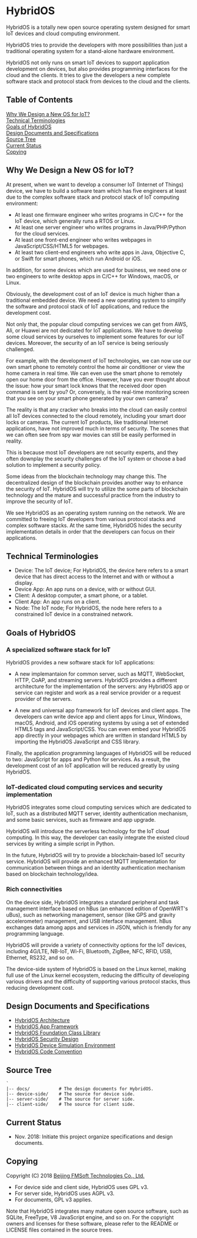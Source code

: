 # HybridOS

HybridOS is a totally new open source operating system designed for smart IoT devices
and cloud computing environment.

HybridOS tries to provide the developers with more possibilities than just a
traditional operating system for a stand-alone hardware environment.

HybridOS not only runs on smart IoT devices to support application development
on devices, but also provides programming interfaces for the cloud and the clients.
It tries to give the developers a new complete software stack and protocol stack 
from devices to the cloud and the clients.

## Table of Contents

[Why We Design a New OS for IoT?](#why-we-design-a-new-os-for-iot)  
[Technical Terminologies](#technical-terminologies)  
[Goals of HybridOS](#goals-of-hybridos)  
[Design Documents and Specifications](#design-documents-and-specifications)  
[Source Tree](#source-tree)  
[Current Status](#current-status)  
[Copying](#copying)  

## Why We Design a New OS for IoT?

At present, when we want to develop a consumer IoT (Internet of Things) device, 
we have to build a software team which has five engineers at least due to 
the complex software stack and protocol stack of IoT computing environment:

* At least one firmware engineer who writes programs in C/C++ for the IoT device, which
  generally runs a RTOS or Linux.
* At least one server engineer who writes programs in Java/PHP/Python for the cloud services.
* At least one front-end engineer who writes webpages in JavaScript/CSS/HTML5 for webpages.
* At least two client-end engineers who write apps in Java, Objective C, or Swift
  for smart phones, which run Android or iOS.

In addition, for some devices which are used for business, we need one or two engineers
to write desktop apps in C/C++ for Windows, macOS, or Linux.

Obviously, the development cost of an IoT device is much higher than a traditional 
embedded device. We need a new operating system to simplify the software and protocol
stack of IoT applications, and reduce the development cost.

Not only that, the popular cloud computing services we can get from AWS, Ali, or Huawei
are not dedicated for IoT applications. We have to develop some cloud services by ourselves
to implement some features for our IoT devices. Moreover, the security of an IoT service 
is being seriously challenged.

For example, with the development of IoT technologies, we can now use our
own smart phone to remotely control the home air conditioner or view the
home camera in real time.  We can even use the smart phone to remotely open
our home door from the office. However, have you ever thought about the issue:
how your smart lock knows that the received door open command is sent by you?
Or, conversely, is the real-time monitoring screen that you see on your smart
phone generated by your own camera?

The reality is that any cracker who breaks into the cloud can easily control 
all IoT devices connected to the cloud remotely, including your smart door locks or
cameras. The current IoT products, like traditional Internet applications, have not 
improved much in terms of security. The scenes that we can often see from spy war 
movies can still be easily performed in reality.

This is because most IoT developers are not security experts, and they often
downplay the security challenges of the IoT system or choose a bad solution
to implement a security policy.

Some ideas from the blockchain technology may change this. The decentralized 
design of the blockchain provides another way to enhance the security of IoT.
HybridOS will try to utilize the some parts of blockchain technology and
the mature and successful practice from the industry to improve the security
of IoT.

We see HybridOS as an operating system running on the network. We are committed
to freeing IoT developers from various protocol stacks and complex software
stacks. At the same time, HybridOS hides the security implementation details
in order that the developers can focus on their applications.

## Technical Terminologies

* Device: The IoT device; For HybridOS, the device here refers to a smart
  device that has direct access to the Internet and with or without a display.
* Device App: An app runs on a device, with or without GUI.
* Client: A desktop computer, a smart phone, or a tablet.
* Client App: An app runs on a client.
* Node: The IoT node; For HybridOS, the node here refers to a constrained IoT
  device in a constrained network.

## Goals of HybridOS

### A specialized software stack for IoT

HybridOS provides a new software stack for IoT applications:

* A new implemantaion for common server, such as MQTT, WebSocket, HTTP,
  CoAP, and streaming servers. HybridOS provides a different 
  architecture for the implementation of the servers: any HybridOS app or
  service can register and work as a real service provider or a request provider
  of the servers. 

* A new and universal app framework for IoT devices and client apps.
  The developers can write device app and client apps for Linux, Windows, macOS, 
  Android, and iOS operating systems by using a set of extended HTML5 tags 
  and JavaScript/CSS. You can even embed your HybridOS app directly
  in your webpages which are written in standard HTML5 by importing the HybridOS
  JavaScript and CSS library.

Finally, the application programming languages of HybridOS will be reduced to two: 
JavaScript for apps and Python for services. As a result, the development cost of 
an IoT application will be reduced greatly by using HybridOS.

### IoT-dedicated cloud computing services and security implementation

HybridOS integrates some cloud computing services which are dedicated to IoT,
such as a distributed MQTT server, identity authentication mechanism, 
and some basic services, such as firmware and app upgrade.

HybridOS will introduce the serverless technology for the IoT cloud
computing. In this way, the developer can easily integrate the existed
cloud services by writing a simple script in Python.

In the future, HybridOS will try to provide a blockchain-based IoT security
service. HybridOS will provide an enhanced MQTT implementation for
communication between things and an identity authentication mechanism
based on blockchain technology/idea.

### Rich connectivities

On the device side, HybridOS integrates a standard peripheral and task
management interface based on hBus (an enhanced edition of OpenWRT's uBus),
such as networking management, sensor (like GPS and gravity accelerometer)
management, and USB interface management. hBus exchanges data among apps
and services in JSON, which is friendly for any programming language.

HybridOS will provide a variety of connectivity options for the IoT devices, 
including 4G/LTE, NB-IoT, Wi-Fi, Bluetooth, ZigBee, NFC, RFID, USB, Ethernet,
RS232, and so on. 

The device-side system of HybridOS is based on the Linux kernel, making
full use of the Linux kernel ecosystem, reducing the difficulty of developing
various drivers and the difficulty of supporting various protocol stacks,
thus reducing development cost.

## Design Documents and Specifications

* [HybridOS Architecture]
* [HybridOS App Framework]
* [HybridOS Foundation Class Library]
* [HybridOS Security Design]
* [HybridOS Device Simulation Environment]
* [HybridOS Code Convention]

## Source Tree

    `
    |-- docs/           # The design documents for HybridOS.
    |-- device-side/    # The source for device side.
    |-- server-side/    # The source for server side.
    |-- client-side/    # The source for client side.

    
## Current Status

* Nov. 2018: Initiate this project organize specifications and design documents.

## Copying

Copyright (C) 2018 [Beijing FMSoft Technologies Co., Ltd.]

* For device side and client side, HybridOS uses GPL v3.
* For server side, HybridOS uses AGPL v3.
* For documents, GPL v3 applies.

Note that HybridOS integrates many mature open source software, such as SQLite, FreeType, 
V8 JavaScript engine, and so on. For the copyright owners and licenses for these software, 
please refer to the README or LICENSE files contained in the source trees.

[Beijing FMSoft Technologies Co., Ltd.]: http://www.fmsoft.cn
[FMSoft Technologies]: http://www.fmsoft.cn
[HybridOS Official Site]: http://www.hybridos.org

[HybridOS Architecture]: https://github.com/VincentWei/hybridos/blob/master/docs/HYBRIDOS-SPEC-0000.md
[HybridOS App Framework]: https://github.com/VincentWei/hybridos/blob/master/docs/HYBRIDOS-SPEC-0001.md
[HybridOS Foundation Class Library]: https://github.com/VincentWei/hybridos/blob/master/docs/HYBRIDOS-SPEC-0002.md
[HybridOS Security Design]: https://github.com/VincentWei/hybridos/blob/master/docs/HYBRIDOS-SPEC-0003.md
[HybridOS Device Simulation Environment]: https://github.com/VincentWei/hybridos/blob/master/docs/HYBRIDOS-SPEC-0004.md
[HybridOS Code Convention]: https://github.com/VincentWei/hybridos/blob/master/docs/HYBRIDOS-SPEC-0005.md

